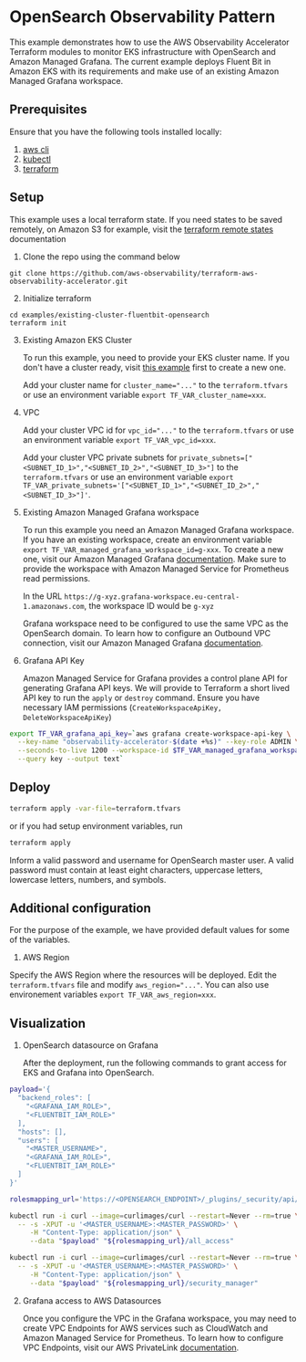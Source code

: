 # OpenSearch Observability Pattern

This example demonstrates how to use the AWS Observability Accelerator Terraform
modules to monitor EKS infrastructure with OpenSearch and Amazon Managed Grafana.
The current example deploys Fluent Bit in Amazon EKS with its requirements and
make use of an existing Amazon Managed Grafana workspace.

## Prerequisites

Ensure that you have the following tools installed locally:

1. [aws cli](https://docs.aws.amazon.com/cli/latest/userguide/getting-started-install.html)
2. [kubectl](https://kubernetes.io/docs/tasks/tools/)
3. [terraform](https://learn.hashicorp.com/tutorials/terraform/install-cli)


## Setup

This example uses a local terraform state. If you need states to be saved remotely,
on Amazon S3 for example, visit the [terraform remote states](https://www.terraform.io/language/state/remote) documentation

1. Clone the repo using the command below

```
git clone https://github.com/aws-observability/terraform-aws-observability-accelerator.git
```

2. Initialize terraform

```console
cd examples/existing-cluster-fluentbit-opensearch
terraform init
```

3. Existing Amazon EKS Cluster

    To run this example, you need to provide your EKS cluster name.
    If you don't have a cluster ready, visit [this example](https://github.com/aws-ia/terraform-aws-eks-blueprints/tree/v4.13.1/examples/eks-cluster-with-new-vpc)
    first to create a new one.

    Add your cluster name for `cluster_name="..."` to the `terraform.tfvars` or use an environment variable `export TF_VAR_cluster_name=xxx`.

4. VPC

    Add your cluster VPC id for `vpc_id="..."` to the `terraform.tfvars` or use an environment variable `export TF_VAR_vpc_id=xxx`.

    Add your cluster VPC private subnets for `private_subnets=["<SUBNET_ID_1>","<SUBNET_ID_2>","<SUBNET_ID_3>"]` to the `terraform.tfvars` or use an environment variable `export TF_VAR_private_subnets='["<SUBNET_ID_1>","<SUBNET_ID_2>","<SUBNET_ID_3>"]'`.

5. Existing Amazon Managed Grafana workspace

    To run this example you need an Amazon Managed Grafana workspace. If you have an existing workspace, create an environment variable `export TF_VAR_managed_grafana_workspace_id=g-xxx`.
    To create a new one, visit our Amazon Managed Grafana [documentation](https://docs.aws.amazon.com/grafana/latest/userguide/getting-started-with-AMG.html).
    Make sure to provide the workspace with Amazon Managed Service for Prometheus read permissions.

    In the URL `https://g-xyz.grafana-workspace.eu-central-1.amazonaws.com`, the workspace ID would be `g-xyz`

    Grafana workspace need to be configured to use the same VPC as the OpenSearch domain.
    To learn how to configure an Outbound VPC connection, visit our Amazon Managed Grafana [documentation](https://docs.aws.amazon.com/grafana/latest/userguide/AMG-configure-vpc.html#config-vpc-use).
    
6. <a name="apikey"></a> Grafana API Key

    Amazon Managed Service for Grafana provides a control plane API for generating Grafana API keys. We will provide to Terraform a short lived API key to run the `apply` or `destroy` command.
    Ensure you have necessary IAM permissions (`CreateWorkspaceApiKey, DeleteWorkspaceApiKey`)

```sh
export TF_VAR_grafana_api_key=`aws grafana create-workspace-api-key \
  --key-name "observability-accelerator-$(date +%s)" --key-role ADMIN \
  --seconds-to-live 1200 --workspace-id $TF_VAR_managed_grafana_workspace_id \
  --query key --output text`
```

## Deploy

```sh
terraform apply -var-file=terraform.tfvars
```

or if you had setup environment variables, run

```sh
terraform apply
```

Inform a valid password and username for OpenSearch master user. A valid password must contain at least eight characters, uppercase letters, lowercase letters, numbers, and symbols.

## Additional configuration

For the purpose of the example, we have provided default values for some of the variables.

1. AWS Region

Specify the AWS Region where the resources will be deployed. Edit the `terraform.tfvars` file and modify `aws_region="..."`. You can also use environement variables `export TF_VAR_aws_region=xxx`.

## Visualization

1. OpenSearch datasource on Grafana

    After the deployment, run the following commands to grant access for EKS and Grafana into OpenSearch.

```bash
payload='{
  "backend_roles": [
    "<GRAFANA_IAM_ROLE>",
    "<FLUENTBIT_IAM_ROLE>"
  ],
  "hosts": [],
  "users": [
    "<MASTER_USERNAME>",
    "<GRAFANA_IAM_ROLE>",
    "<FLUENTBIT_IAM_ROLE>"
  ]
}'

rolesmapping_url='https://<OPENSEARCH_ENDPOINT>/_plugins/_security/api/rolesmapping'

kubectl run -i curl --image=curlimages/curl --restart=Never --rm=true \
  -- -s -XPUT -u '<MASTER_USERNAME>:<MASTER_PASSWORD>' \
     -H "Content-Type: application/json" \
     --data "$payload" "${rolesmapping_url}/all_access"

kubectl run -i curl --image=curlimages/curl --restart=Never --rm=true \
  -- -s -XPUT -u '<MASTER_USERNAME>:<MASTER_PASSWORD>' \
     -H "Content-Type: application/json" \
     --data "$payload" "${rolesmapping_url}/security_manager"
```

2. Grafana access to AWS Datasources

    Once you configure the VPC in the Grafana workspace, you may need to create VPC Endpoints for AWS services such as CloudWatch and Amazon Managed Service for Prometheus.
    To learn how to configure VPC Endpoints, visit our AWS PrivateLink [documentation](https://docs.aws.amazon.com/vpc/latest/privatelink/create-interface-endpoint.html).
